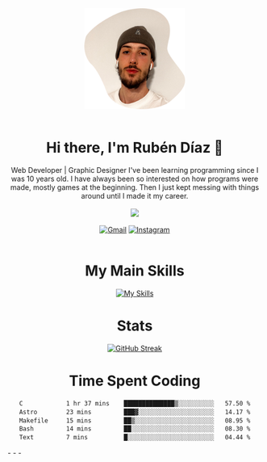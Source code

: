 <div align="center">
	<img height=200 width=200 src="./.img/yo_github_pfp.png" alt="Rubén Díaz" width=200/><br><br>
	
	
 # Hi there, I'm Rubén Díaz 👋

  Web Developer | Graphic Designer
  I've been learning programming since I was 10 years old. I have always been so interested on how programs were made, mostly games at the beginning. Then I just kept messing with things around until I made it my career.
  <br>
  <br>
  <a href="https://www.github.com/rubendiazzz" target="_blank" rel="noreferrer"><img
src="https://img.shields.io/github/followers/rubendiazzz?logo=github&style=for-the-badge&color=D14836&labelColor=E4405F" /></a>


  <a href="mailto:rubendfraga@gmail.com">![Gmail](https://img.shields.io/badge/Gmail-D14836?style=for-the-badge&logo=gmail&logoColor=white)</a>
  <a href="https://www.instagram.com/ruubendiazz">![Instagram](https://img.shields.io/badge/Instagram-%23E4405F.svg?style=for-the-badge&logo=Instagram&logoColor=white)</a><br><br>

  # My Main Skills
  [![My Skills](https://skillicons.dev/icons?i=js,html,css,c,cpp,cs,react,astro,mysql,mongo)](https://skillicons.dev)

  # Stats
  [![GitHub Streak](https://streak-stats.demolab.com?user=rubendiazzz&theme=nord&hide_border=true&border_radius=80&background=45%2C1E2945%2C000000)](https://git.io/streak-stats)


# Time Spent Coding
<!--START_SECTION:waka-->

```txt
C            1 hr 37 mins    ██████████████▒░░░░░░░░░░   57.50 %
Astro        23 mins         ███▓░░░░░░░░░░░░░░░░░░░░░   14.17 %
Makefile     15 mins         ██▒░░░░░░░░░░░░░░░░░░░░░░   08.95 %
Bash         14 mins         ██░░░░░░░░░░░░░░░░░░░░░░░   08.30 %
Text         7 mins          █░░░░░░░░░░░░░░░░░░░░░░░░   04.44 %
```

<!--END_SECTION:waka-->
</div>
-
-
-
